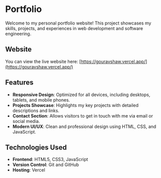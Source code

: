# Portfolio

Welcome to my personal portfolio website! This project showcases my skills, projects, and experiences in web development and software engineering.

## Website

You can view the live website here: [https://gouravshaw.vercel.app/](https://gouravshaw.vercel.app/)

## Features

- **Responsive Design**: Optimized for all devices, including desktops, tablets, and mobile phones.
- **Projects Showcase**: Highlights my key projects with detailed descriptions and links.
- **Contact Section**: Allows visitors to get in touch with me via email or social media.
- **Modern UI/UX**: Clean and professional design using HTML, CSS, and JavaScript.

## Technologies Used

- **Frontend**: HTML5, CSS3, JavaScript
- **Version Control**: Git and GitHub
- **Hosting**: Vercel

